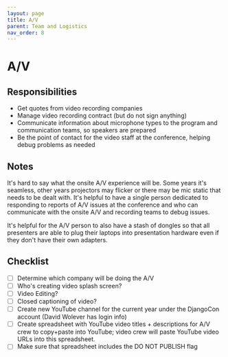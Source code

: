 ```yaml
---
layout: page
title: A/V
parent: Team and Logistics
nav_order: 8
---
```


# A/V 

## Responsibilities 

- Get quotes from video recording companies 
- Manage video recording contract (but do not sign anything) 
- Communicate information about microphone types to the program and communication teams, so speakers are prepared 
- Be the point of contact for the video staff at the conference, helping debug problems as needed 

## Notes 

It's hard to say what the onsite A/V experience will be. Some years it's seamless, other years projectors may flicker or there may be mic static that needs to be dealt with. It's helpful to have a single person dedicated to responding to reports of A/V issues at the conference and who can communicate with the onsite A/V and recording teams to debug issues. 

It's helpful for the A/V person to also have a stash of dongles so that all presenters are able to plug their laptops into presentation hardware even if they don't have their own adapters. 

## Checklist 


- [ ] Determine which company will be doing the A/V
- [ ] Who's creating video splash screen?
- [ ] Video Editing?
- [ ] Closed captioning of video?
- [ ] Create new YouTube channel for the current year under the DjangoCon account (David Wolever has login info)
- [ ] Create spreadsheet with YouTube video titles + descriptions for A/V crew to copy+paste into YouTube; video crew will paste YouTube video URLs into this spreadsheet.
- [ ] Make sure that spreadsheet includes the DO NOT PUBLISH flag